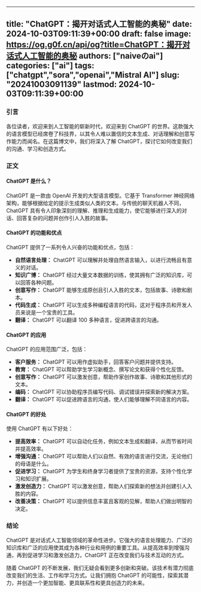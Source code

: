 
---
title: "ChatGPT：揭开对话式人工智能的奥秘"
date: 2024-10-03T09:11:39+00:00
draft: false
image: https://og.g0f.cn/api/og?title=ChatGPT：揭开对话式人工智能的奥秘
authors: ["naiveのai"]
categories: ["ai"]
tags: ["chatgpt","sora","openai","Mistral AI"]
slug: "20241003091139"
lastmod: 2024-10-03T09:11:39+00:00
---
### 引言

各位读者，欢迎来到人工智能的崭新时代，欢迎来到 ChatGPT 的世界。这款强大的语言模型已经席卷了科技界，以其令人难以置信的文本生成、对话理解和创意写作能力而闻名。在这篇博文中，我们将深入了解 ChatGPT，探讨它如何改变我们的沟通、学习和创造方式。

### 正文

#### ChatGPT 是什么？

ChatGPT 是一款由 OpenAI 开发的大型语言模型。它基于 Transformer 神经网络架构，能够根据给定的提示生成类似人类的文本。与传统的聊天机器人不同，ChatGPT 具有令人印象深刻的理解、推理和生成能力，使它能够进行深入的对话、回答复杂的问题并创作引人入胜的故事。

#### ChatGPT 的功能和优点

ChatGPT 提供了一系列令人兴奋的功能和优点，包括：

* **自然语言处理：** ChatGPT 可以理解并处理自然语言输入，以进行流畅且有意义的对话。
* **知识广博：** ChatGPT 经过大量文本数据的训练，使其拥有广泛的知识库，可以回答各种问题。
* **创意写作：** ChatGPT 能够生成原创且引人入胜的文本，包括故事、诗歌和剧本。
* **代码生成：** ChatGPT 可以生成多种编程语言的代码，这对于程序员和开发人员来说是一个宝贵的工具。
* **翻译：** ChatGPT 可以翻译 100 多种语言，促进跨语言的沟通。

#### ChatGPT 的应用

ChatGPT 的应用范围广泛，包括：

* **客户服务：** ChatGPT 可以用作虚拟助手，回答客户问题并提供支持。
* **教育：** ChatGPT 可以帮助学生学习新概念、撰写论文和获得个性化反馈。
* **创意写作：** ChatGPT 可以激发创意，帮助作家创作故事、诗歌和其他形式的文本。
* **编码：** ChatGPT 可以协助程序员编写代码、调试错误并探索新的解决方案。
* **翻译：** ChatGPT 可以促进跨语言的沟通，使人们能够理解不同语言的内容。

#### ChatGPT 的好处

使用 ChatGPT 有以下好处：

* **提高效率：** ChatGPT 可以自动化任务，例如文本生成和翻译，从而节省时间并提高效率。
* **增强沟通：** ChatGPT 可以帮助人们以自然、有效的语言进行交流，无论他们的母语是什么。
* **促进学习：** ChatGPT 为学生和终身学习者提供了宝贵的资源，支持个性化学习和知识扩展。
* **激发创造力：** ChatGPT 可以激发创意，帮助人们探索新的想法并创建引人入胜的内容。
* **改善决策：** ChatGPT 可以提供信息丰富且客观的见解，帮助人们做出明智的决定。

### 结论

ChatGPT 是对话式人工智能领域的革命性进步。它强大的语言处理能力、广泛的知识库和广泛的应用使其成为各种行业和用例的重要工具。从提高效率到增强沟通，再到促进学习和激发创造力，ChatGPT 正在改变我们与技术互动的方式。

随着 ChatGPT 的不断发展，我们无疑会看到更多创新和突破。该技术有潜力彻底改变我们的生活、工作和学习方式。让我们拥抱 ChatGPT 的可能性，探索其潜力，并创造一个更加智能、更具联系性和更具创造力的未来。